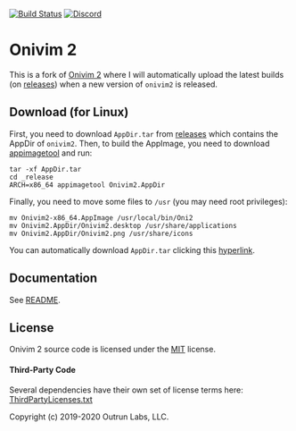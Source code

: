[![Build Status](https://github.com/santilococo/oni2/actions/workflows/main.yml/badge.svg)](https://github.com/santilococo/oni2/actions/workflows/main.yml)
[![Discord](https://img.shields.io/discord/417774914645262338.svg)](https://discord.gg/7maEAxV)

# Onivim 2

This is a fork of [Onivim 2](https://github.com/onivim/oni) where I will automatically upload the latest builds (on [releases](https://github.com/santilococo/oni2/releases)) when a new version of `onivim2` is released.


## Download (for Linux)

First, you need to download `AppDir.tar` from [releases](https://github.com/santilococo/oni2/releases) which contains the AppDir of `onivim2`. Then, to build the AppImage, you need to download [appimagetool](https://appimage.github.io/appimagetool) and run:
```
tar -xf AppDir.tar
cd _release
ARCH=x86_64 appimagetool Onivim2.AppDir
```

Finally, you need to move some files to `/usr` (you may need root privileges):
```
mv Onivim2-x86_64.AppImage /usr/local/bin/Oni2
mv Onivim2.AppDir/Onivim2.desktop /usr/share/applications
mv Onivim2.AppDir/Onivim2.png /usr/share/icons
```

You can automatically download `AppDir.tar` clicking this [hyperlink](https://github.com/santilococo/oni2/releases/download/v0.5.7/AppDir.tar). 

## Documentation

See [README](https://github.com/onivim/oni2#onivim-2).

## License

Onivim 2 source code is licensed under the [MIT](LICENSE.md) license.

#### Third-Party Code

Several dependencies have their own set of license terms here: [ThirdPartyLicenses.txt](ThirdPartyLicenses.txt)

Copyright (c) 2019-2020 Outrun Labs, LLC.
